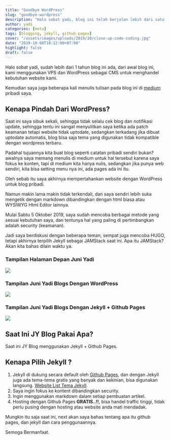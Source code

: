 ```yaml
---
title: "Goodbye WordPress"
slug: "goodbye-wordpress"
description: "Halo sobat yadi, blog ini telah berjalan lebih dari satu tahun menggunakan WordPress, namun kini beralih ke Jekyll + Github Pages untuk fokus pada konten."
author: yadi
categories: [meta]
tags: [blogging, jekyll, github-pages]
cover: "/assets/images/uploads/2019/10/close-up-code-coding.jpg"
date: "2019-10-08T10:12:00+07:00"
highlight: false
draft: false
---
```


Halo sobat yadi, sudah lebih dari 1 tahun blog ini ada, dari awal blog ini, kami menggunakan VPS dan WordPress sebagai CMS untuk menghandel kebutuhan website kami.

Kemudian saya juga beberapa kali menulis tulisan pada blog ini di [medium](https://medium.com/@juniyadi) pribadi saya.

## Kenapa Pindah Dari WordPress?

Saat ini saya sibuk sekali, sehingga tidak selalu cek blog dan notifikasi update, sehingga tentu ini sangat menyulitkan saya ketika ada patch keamanan tetapi website tidak uptodate, sedangkan terkadang jika dibuat uptodate automatis, blog bisa saja tema yang digunakan tidak kompatible dengan wordpress terbaru.

Padahal tujuannya kita buat blog seperti catatan pribadi sendiri bukan? awalnya saya memang menulis di medium untuk hal tersebut karena saya fokus ke konten, tapi di medium kita hanya nulis, sedangkan jika punya web sendiri, kita bisa setting menu nya ini, ada pages ada ini itu.

Oleh sebab itu saya akhirnya mempertahankan website dengan WordPress untuk blog pribadi.

Namun makin lama makin tidak terkendali, dan saya sendiri lebih suka mengetik dengan markdown dibandingkan dengan html biasa atau WYSIWYG Html Editor lainnya.

Mulai Sabtu 5 Oktober 2019, saya sudah mencoba berbagai metode yang sesuai kebutuhan saya, dan tentunya hal yang paling di pertimbangkan adalah security (keamanan).

Jadi saya berdiskusi dengan beberapa teman, sempat juga mencoba HUGO, tetapi akhirnya terpilih Jekyll sebagai JAMStack saat ini. Apa itu JAMStack? Akan kita bahas dilain waktu ya.

### Tampilan Halaman Depan Juni Yadi

![](/assets/images/uploads/2019/10/halaman-juniyadi.png)

### Tampilan Juni Yadi Blogs Dengan WordPress

![](/assets/images/uploads/2019/10/halaman-blog-juniyadi.png)

### Tampilan Juni Yadi Blogs Dengan Jekyll + Github Pages

![](/assets/images/uploads/2019/10/halaman-blog-juniyadi-terbaru.png)

## Saat Ini JY Blog Pakai Apa?

Saat ini JY Blog menggunakan Jekyll + Github Pages.

## Kenapa Pilih Jekyll ?

1. Jekyll di dukung secara default oleh [Github Pages](https://pages.github.com/), dan dengan Jekyll juga ada tema-tema gratis yang banyak dan kekinian, bisa digunakan langsung. [Website List Tema Jekyll](http://jekyllthemes.org/).
2. Saya ingin fokus ke kontent dibandingkan security.
3. Ingin menggunakan markdown dalam setiap pembuatan artikel.
4. Hosting dengan Github Pages **GRATIS..!!**, bisa handel traffic tinggi, tidak perlu pusing dengan hosting atau website anda mati mendadak.

Mungkin itu saja saat ini, next akan saya bahas tentang apa itu github pages, dan jekyll dan cara penggunaannya.

Semoga Bermanfaat.
